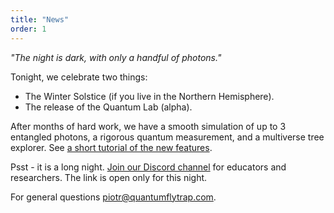 ```yaml
---
title: "News"
order: 1
---
```


_"The night is dark, with only a handful of photons."_

Tonight, we celebrate two things:

- The Winter Solstice (if you live in the Northern Hemisphere).
- The release of the Quantum Lab (alpha).

After months of hard work, we have a smooth simulation of up to 3 entangled photons, a rigorous quantum measurement, and a multiverse tree explorer. See [a short tutorial of the new features](/lab-how-to).

Psst - it is a long night. [Join our Discord channel](https://discord.com/invite/2gfUArFd) for educators and researchers. The link is open only for this night.

For general questions <piotr@quantumflytrap.com>.
